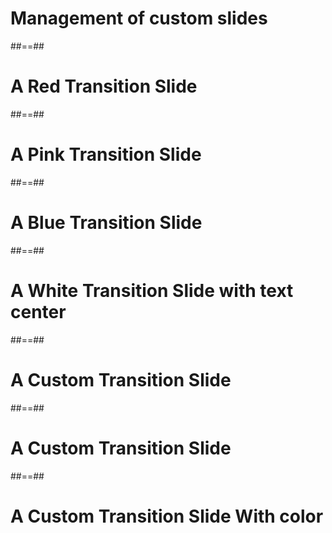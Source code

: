 
<!-- .slide: class="transition" -->

# Management of custom slides

##==##

<!-- .slide: class="transition-white sfeir-bg-red" -->

# A Red Transition Slide

##==##

<!-- .slide: class="transition-white sfeir-bg-pink" -->

# A Pink Transition Slide

##==##

<!-- .slide: class="transition-white sfeir-bg-blue" -->

# A Blue Transition Slide

##==##

<!-- .slide: class="transition-center sfeir-bg-white-4" -->

# A White Transition Slide with text center


##==##

<!-- .slide: data-background="./assets/images/dark_background.jpeg" class="transition-white" -->

# A Custom Transition Slide

##==##

<!-- .slide: data-background="./assets/images/city.jpeg" class="transition-center" -->

# A Custom Transition Slide 

##==##

<!-- .slide: data-background="#3d4349" class="transition" -->

# A Custom Transition Slide With color

